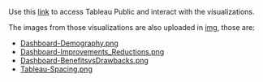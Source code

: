 Use this [link](https://public.tableau.com/profile/daniel7193#!/) to access Tableau Public and interact with the visualizations.

The images from those visualizations are also uploaded in [img](https://github.com/dan1dr/microdosing/tree/main/img), those are:
- [Dashboard-Demography.png](https://github.com/dan1dr/microdosing/blob/main/img/Dashboard-Demography.png)
- [Dashboard-Improvements_Reductions.png](https://github.com/dan1dr/microdosing/blob/main/img/Dashboard-Improvements_Reductions.png)
- [Dashboard-BenefitsvsDrawbacks.png](https://github.com/dan1dr/microdosing/blob/main/img/Dashboard-BenefitsvsDrawbacks.png)
- [Tableau-Spacing.png](https://github.com/dan1dr/microdosing/blob/main/img/Tableau-Spacing.png)
